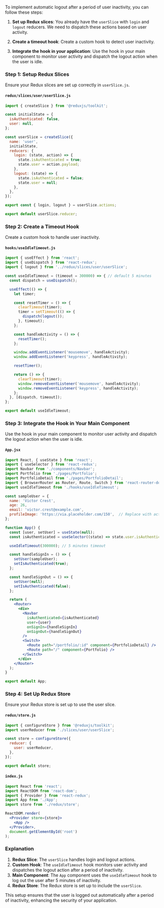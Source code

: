 To implement automatic logout after a period of user inactivity, you can follow these steps:

1. **Set up Redux slices**: You already have the `userSlice` with `login` and `logout` reducers. We need to dispatch these actions based on user activity.

2. **Create a timeout hook**: Create a custom hook to detect user inactivity.

3. **Integrate the hook in your application**: Use the hook in your main component to monitor user activity and dispatch the logout action when the user is idle.

### Step 1: Setup Redux Slices

Ensure your Redux slices are set up correctly in `userSlice.js`.

#### `redux/slices/user/userSlice.js`

```javascript
import { createSlice } from '@reduxjs/toolkit';

const initialState = {
  isAuthenticated: false,
  user: null,
};

const userSlice = createSlice({
  name: 'user',
  initialState,
  reducers: {
    login: (state, action) => {
      state.isAuthenticated = true;
      state.user = action.payload;
    },
    logout: (state) => {
      state.isAuthenticated = false;
      state.user = null;
    },
  },
});

export const { login, logout } = userSlice.actions;

export default userSlice.reducer;
```

### Step 2: Create a Timeout Hook

Create a custom hook to handle user inactivity.

#### `hooks/useIdleTimeout.js`

```javascript
import { useEffect } from 'react';
import { useDispatch } from 'react-redux';
import { logout } from '../redux/slices/user/userSlice';

const useIdleTimeout = (timeout = 300000) => { // default 5 minutes
  const dispatch = useDispatch();

  useEffect(() => {
    let timer;

    const resetTimer = () => {
      clearTimeout(timer);
      timer = setTimeout(() => {
        dispatch(logout());
      }, timeout);
    };

    const handleActivity = () => {
      resetTimer();
    };

    window.addEventListener('mousemove', handleActivity);
    window.addEventListener('keypress', handleActivity);

    resetTimer();

    return () => {
      clearTimeout(timer);
      window.removeEventListener('mousemove', handleActivity);
      window.removeEventListener('keypress', handleActivity);
    };
  }, [dispatch, timeout]);
};

export default useIdleTimeout;
```

### Step 3: Integrate the Hook in Your Main Component

Use the hook in your main component to monitor user activity and dispatch the logout action when the user is idle.

#### `App.jsx`

```jsx
import React, { useState } from 'react';
import { useSelector } from 'react-redux';
import Navbar from './components/Navbar';
import Portfolio from './pages/Portfolio';
import PortfolioDetail from './pages/PortfolioDetail';
import { BrowserRouter as Router, Route, Switch } from 'react-router-dom';
import useIdleTimeout from './hooks/useIdleTimeout';

const sampleUser = {
  name: 'Victor Crest',
  age: 26,
  email: 'victor.crest@example.com',
  profileImage: 'https://via.placeholder.com/150',  // Replace with actual image URL if available
};

function App() {
  const [user, setUser] = useState(null);
  const isAuthenticated = useSelector((state) => state.user.isAuthenticated);

  useIdleTimeout(300000); // 5 minutes timeout

  const handleSignIn = () => {
    setUser(sampleUser);
    setIsAuthenticated(true);
  };

  const handleSignOut = () => {
    setUser(null);
    setIsAuthenticated(false);
  };

  return (
    <Router>
      <div>
        <Navbar 
          isAuthenticated={isAuthenticated} 
          user={user} 
          onSignIn={handleSignIn} 
          onSignOut={handleSignOut} 
        />
        <Switch>
          <Route path="/portfolio/:id" component={PortfolioDetail} />
          <Route path="/" component={Portfolio} />
        </Switch>
      </div>
    </Router>
  );
}

export default App;
```

### Step 4: Set Up Redux Store

Ensure your Redux store is set up to use the user slice.

#### `redux/store.js`

```javascript
import { configureStore } from '@reduxjs/toolkit';
import userReducer from './slices/user/userSlice';

const store = configureStore({
  reducer: {
    user: userReducer,
  },
});

export default store;
```

#### `index.js`

```jsx
import React from 'react';
import ReactDOM from 'react-dom';
import { Provider } from 'react-redux';
import App from './App';
import store from './redux/store';

ReactDOM.render(
  <Provider store={store}>
    <App />
  </Provider>,
  document.getElementById('root')
);
```

### Explanation

1. **Redux Slice**: The `userSlice` handles login and logout actions.
2. **Custom Hook**: The `useIdleTimeout` hook monitors user activity and dispatches the logout action after a period of inactivity.
3. **Main Component**: The `App` component uses the `useIdleTimeout` hook to log out the user after 5 minutes of inactivity.
4. **Redux Store**: The Redux store is set up to include the `userSlice`.

This setup ensures that the user is logged out automatically after a period of inactivity, enhancing the security of your application.